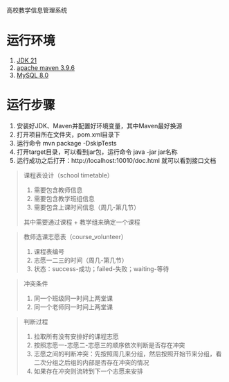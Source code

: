 高校教学信息管理系统

# 运行环境

1. [JDK 21](https://www.injdk.cn/)
2. [apache maven 3.9.6](https://maven.apache.org/)
3. [MySQL 8.0](https://www.mysql.com/)

# 运行步骤

1. 安装好JDK、Maven并配置好环境变量，其中Maven最好换源
2. 打开项目所在文件夹，pom.xml目录下
3. 运行命令 mvn package -DskipTests
4. 打开target目录，可以看到jar包，运行命令 java -jar jar名称
5. 运行成功之后打开：http://localhost:10010/doc.html 就可以看到接口文档


> 课程表设计（school timetable）
>
> 1. 需要包含教师信息
> 2. 需要包含教学班组信息
> 3. 需要包含上课时间信息（周几-第几节）
>
> 其中需要通过课程 + 教学组来确定一个课程

> 教师选课志愿表（course_volunteer）
>
> 1. 课程表编号
> 2. 志愿一二三的时间（周几-第几节）
> 3. 状态：success-成功；failed-失败；waiting-等待

> 冲突条件
> 1. 同一个班级同一时间上两堂课
> 2. 同一个老师同一时间上两堂课

> 判断过程
> 1. 拉取所有没有安排好的课程志愿
> 2. 按照志愿一-志愿二-志愿三的顺序依次判断是否存在冲突
> 3. 志愿之间的判断冲突：先按照周几来分组，然后按照开始节来分组，看二次分组之后组的内部是否存在冲突的情况
> 4. 如果存在冲突则流转到下一个志愿来安排
